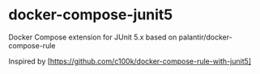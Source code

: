 # docker-compose-junit5
Docker Compose extension for JUnit 5.x based on palantir/docker-compose-rule


Inspired by [https://github.com/c100k/docker-compose-rule-with-junit5]